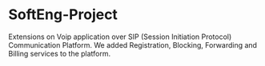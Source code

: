 # SoftEng-Project
Extensions on Voip application over SIP (Session Initiation Protocol) Communication Platform. We added  Registration, Blocking, 
Forwarding and Billing services to the platform.
